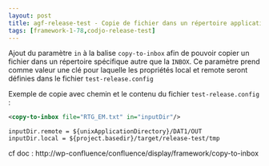 ```yaml
---
layout: post
title: agf-release-test - Copie de fichier dans un répertoire applicatif
tags: [framework-1-78,codjo-release-test]
---
```

Ajout du paramètre ```in``` à la balise ```copy-to-inbox``` afin de pouvoir copier un fichier dans un répertoire spécifique autre que la ```INBOX```.
Ce paramètre prend comme valeur une clé pour laquelle les propriétés local et remote seront définies dans le fichier ```test-release.config```

Exemple de copie avec chemin et le contenu du fichier ```test-release.config``` :
```xml
<copy-to-inbox file="RTG_EM.txt" in="inputDir"/>
```
```
inputDir.remote = ${unixApplicationDirectory}/DAT1/OUT
inputDir.local = ${project.basedir}/target/release-test/tmp
```

cf doc : http://wp-confluence/confluence/display/framework/copy-to-inbox
